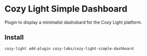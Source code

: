 # Cozy Light Simple Dashboard

Plugin to display a minimalist dashobard for the Cozy Light platform.


## Install

    cozy-light add-plugin cozy-labs/cozy-light-simple-dashboard
